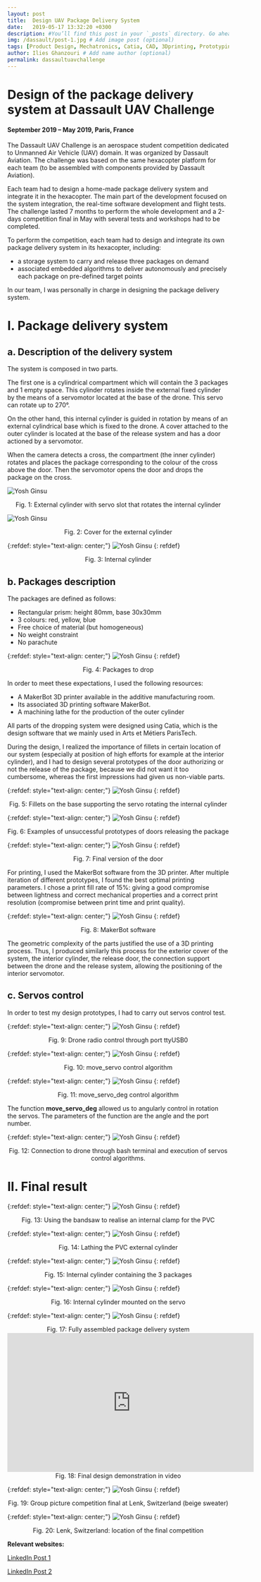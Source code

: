 ```yaml
---
layout: post
title:  Design UAV Package Delivery System
date:   2019-05-17 13:32:20 +0300
description: #You’ll find this post in your `_posts` directory. Go ahead and edit it and re-build the site to see your changes. # Add post description (optional)
img: /dassault/post-1.jpg # Add image post (optional)
tags: [Product Design, Mechatronics, Catia, CAD, 3Dprinting, Prototyping, Python, Bash]
author: Ilies Ghanzouri # Add name author (optional)
permalink: dassaultuavchallenge
---
```


# Design of the package delivery system at Dassault UAV Challenge
#### September 2019 – May 2019, Paris, France

The Dassault UAV Challenge is an aerospace student competition dedicated to Unmanned Air Vehicle (UAV) domain. It was organized by Dassault Aviation. The challenge was based on the same hexacopter platform for each team (to be assembled with components provided by Dassault Aviation).

Each team had to design a home-made package delivery system and integrate it in the hexacopter. The main part of the development focused on the system integration, the real-time software development and flight tests. The challenge lasted 7 months to perform the whole development and a 2-days competition final in May with several tests and workshops had to be completed.

To perform the competition, each team had to design and integrate its own package delivery system in its hexacopter, including:
* a storage system to carry and release three packages on demand
* associated embedded algorithms to deliver autonomously and precisely each package on pre-defined target points

In our team, I was personally in charge in designing the package delivery system.

# I.	Package delivery system
## a.	Description of the delivery system

The system is composed in two parts.

The first one is a cylindrical compartment which will contain the 3 packages and 1 empty space. This cylinder rotates inside the external fixed cylinder by the means of a servomotor located at the base of the drone. This servo can rotate up to 270°.

On the other hand, this internal cylinder is guided in rotation by means of an external cylindrical base which is fixed to the drone. A cover attached to the outer cylinder is located at the base of the release system and has a door actioned by a servomotor.

When the camera detects a cross, the compartment (the inner cylinder) rotates and places the package corresponding to the colour of the cross above the door. Then the servomotor opens the door and drops the package on the cross.

![Yosh Ginsu]({{site.baseurl}}/assets/img/dassault/fig1.jpg)
<center> Fig. 1: External cylinder with servo slot that rotates the internal cylinder </center>

![Yosh Ginsu]({{site.baseurl}}/assets/img/dassault/fig2.jpg)
<center> Fig. 2: Cover for the external cylinder </center>

{:refdef: style="text-align: center;"}
![Yosh Ginsu]({{site.baseurl}}/assets/img/dassault/fig3.jpg)
{: refdef}
<center> Fig. 3: Internal cylinder </center>

## b.	Packages description

The packages are defined as follows:
*	Rectangular prism: height 80mm, base 30x30mm
*	3 colours: red, yellow, blue
*	Free choice of material (but homogeneous)
*	No weight constraint
*	No parachute

{:refdef: style="text-align: center;"}
![Yosh Ginsu]({{site.baseurl}}/assets/img/dassault/fig4.jpg)
{: refdef}
<center> Fig. 4: Packages to drop </center>

In order to meet these expectations, I used the following resources:
*	A MakerBot 3D printer available in the additive manufacturing room.
*	Its associated 3D printing software MakerBot.
*	A machining lathe for the production of the outer cylinder

All parts of the dropping system were designed using Catia, which is the design software that we mainly used in Arts et Métiers ParisTech.

During the design, I realized the importance of fillets in certain location of our system (especially at position of high efforts for example at the interior cylinder), and I had to design several prototypes of the door authorizing or not the release of the package, because we did not want it too cumbersome, whereas the first impressions had given us non-viable parts.

{:refdef: style="text-align: center;"}
![Yosh Ginsu]({{site.baseurl}}/assets/img/dassault/fig5.jpg)
{: refdef}
<center> Fig. 5: Fillets on the base supporting the servo rotating the internal cylinder </center>

{:refdef: style="text-align: center;"}
![Yosh Ginsu]({{site.baseurl}}/assets/img/dassault/fig6.jpg)
{: refdef}
<center> Fig. 6: Examples of unsuccessful prototypes of doors releasing the package </center>

{:refdef: style="text-align: center;"}
![Yosh Ginsu]({{site.baseurl}}/assets/img/dassault/fig7.jpg)
{: refdef}
<center> Fig. 7: Final version of the door </center>

For printing, I used the MakerBot software from the 3D printer. After multiple iteration of different prototypes, I found the best optimal printing parameters. I chose a print fill rate of 15%: giving a good compromise between lightness and correct mechanical properties and a correct print resolution (compromise between print time and print quality).

{:refdef: style="text-align: center;"}
![Yosh Ginsu]({{site.baseurl}}/assets/img/dassault/fig8.jpg)
{: refdef}
<center> Fig. 8: MakerBot software </center>

The geometric complexity of the parts justified the use of a 3D printing process. Thus, I produced similarly this process for the exterior cover of the system, the interior cylinder, the release door, the connection support between the drone and the release system, allowing the positioning of the interior servomotor.

## c. Servos control

In order to test my design prototypes, I had to carry out servos control test.



{:refdef: style="text-align: center;"}
![Yosh Ginsu]({{site.baseurl}}/assets/img/dassault/fig15.jpg)
{: refdef}
<center> Fig. 9: Drone radio control through port ttyUSB0 </center>

{:refdef: style="text-align: center;"}
![Yosh Ginsu]({{site.baseurl}}/assets/img/dassault/fig16.jpg)
{: refdef}
<center> Fig. 10: move_servo control algorithm </center>



{:refdef: style="text-align: center;"}
![Yosh Ginsu]({{site.baseurl}}/assets/img/dassault/fig17.jpg)
{: refdef}
<center> Fig. 11: move_servo_deg control algorithm </center>

The function **move_servo_deg**  allowed us to angularly control in rotation the servos. The parameters of the function are the angle and the port number.

{:refdef: style="text-align: center;"}
![Yosh Ginsu]({{site.baseurl}}/assets/img/dassault/fig18.jpg)
{: refdef}
<center> Fig. 12: Connection to drone through bash terminal and execution of servos control algorithms. </center>

# II.	Final result

{:refdef: style="text-align: center;"}
![Yosh Ginsu]({{site.baseurl}}/assets/img/dassault/fig19.jpg)
{: refdef}
<center> Fig. 13: Using the bandsaw to realise an internal clamp for the PVC </center>

{:refdef: style="text-align: center;"}
![Yosh Ginsu]({{site.baseurl}}/assets/img/dassault/fig22.jpg)
{: refdef}
<center> Fig. 14: Lathing the PVC external cylinder </center>

{:refdef: style="text-align: center;"}
![Yosh Ginsu]({{site.baseurl}}/assets/img/dassault/fig9.jpg)
{: refdef}
<center> Fig. 15: Internal cylinder containing the 3 packages </center>

{:refdef: style="text-align: center;"}
![Yosh Ginsu]({{site.baseurl}}/assets/img/dassault/fig10.jpg)
{: refdef}
<center> Fig. 16: Internal cylinder mounted on the servo </center>

{:refdef: style="text-align: center;"}
![Yosh Ginsu]({{site.baseurl}}/assets/img/dassault/fig11.jpg)
{: refdef}
<center> Fig. 17: Fully assembled package delivery system </center>

<div style="text-align: center;"><iframe width="560" height="315" src="https://www.youtube.com/embed/LjffBHUffP4" frameborder="0" allow="accelerometer; autoplay; encrypted-media; gyroscope; picture-in-picture" allowfullscreen></iframe></div>
<center> Fig. 18: Final design demonstration in video </center>

{:refdef: style="text-align: center;"}
![Yosh Ginsu]({{site.baseurl}}/assets/img/dassault/fig13.jpg)
{: refdef}
<center> Fig. 19: Group picture competition final at Lenk, Switzerland (beige sweater) </center>

{:refdef: style="text-align: center;"}
![Yosh Ginsu]({{site.baseurl}}/assets/img/dassault/fig14.jpg)
{: refdef}
<center> Fig. 20: Lenk, Switzerland: location of the final competition </center>

**Relevant websites:**

[LinkedIn Post 1](https://www.linkedin.com/posts/ilies-ghanzouri_english-below-apr%C3%A8s-9-mois-de-travail-activity-6535130625349955584-4J3I/)

[LinkedIn Post 2](https://www.linkedin.com/posts/ezzt-el-fishawy_teamchallenge-projectmanagement-uav-ugcPost-6536982484238811137-143U/)
